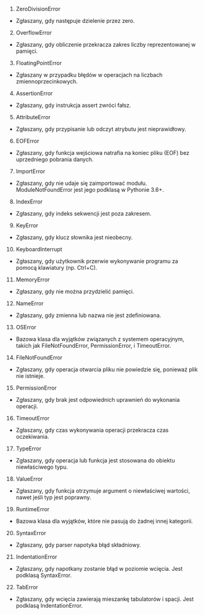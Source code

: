 1. ZeroDivisionError
- Zgłaszany, gdy następuje dzielenie przez zero.
2. OverflowError
- Zgłaszany, gdy obliczenie przekracza zakres liczby reprezentowanej
w pamięci.
3. FloatingPointError
- Zgłaszany w przypadku błędów w operacjach na liczbach
zmiennoprzecinkowych.
4. AssertionError
- Zgłaszany, gdy instrukcja assert zwróci fałsz.
5. AttributeError
- Zgłaszany, gdy przypisanie lub odczyt atrybutu jest nieprawidłowy.
6. EOFError
- Zgłaszany, gdy funkcja wejściowa natrafia na koniec pliku (EOF) bez
uprzedniego pobrania danych.
7. ImportError
- Zgłaszany, gdy nie udaje się zaimportować modułu.
ModuleNotFoundError jest jego podklasą w Pythonie 3.6+.
8. IndexError
- Zgłaszany, gdy indeks sekwencji jest poza zakresem.
9. KeyError
- Zgłaszany, gdy klucz słownika jest nieobecny.
10. KeyboardInterrupt
- Zgłaszany, gdy użytkownik przerwie wykonywanie programu za
pomocą klawiatury (np. Ctrl+C).
11. MemoryError
- Zgłaszany, gdy nie można przydzielić pamięci.
12. NameError
- Zgłaszany, gdy zmienna lub nazwa nie jest zdefiniowana.
13. OSError
- Bazowa klasa dla wyjątków związanych z systemem operacyjnym,
takich jak FileNotFoundError, PermissionError, i
TimeoutError.
14. FileNotFoundError
- Zgłaszany, gdy operacja otwarcia pliku nie powiedzie się, ponieważ
plik nie istnieje.
15. PermissionError
- Zgłaszany, gdy brak jest odpowiednich uprawnień do wykonania
operacji.
16. TimeoutError
- Zgłaszany, gdy czas wykonywania operacji przekracza czas
oczekiwania.
17. TypeError
- Zgłaszany, gdy operacja lub funkcja jest stosowana do obiektu
niewłaściwego typu.
18. ValueError
- Zgłaszany, gdy funkcja otrzymuje argument o niewłaściwej wartości,
nawet jeśli typ jest poprawny.
19. RuntimeError
- Bazowa klasa dla wyjątków, które nie pasują do żadnej innej
kategorii.
20. SyntaxError
- Zgłaszany, gdy parser napotyka błąd składniowy.
21. IndentationError
- Zgłaszany, gdy napotkany zostanie błąd w poziomie wcięcia. Jest
podklasą SyntaxError.
22. TabError
- Zgłaszany, gdy wcięcia zawierają mieszankę tabulatorów i spacji.
Jest podklasą IndentationError.